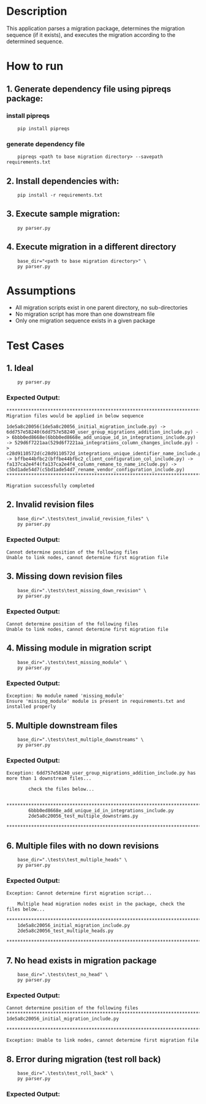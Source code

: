 # Description

This application parses a migration package, determines the migration sequence (if it exists), and executes the migration according to the determined sequence.


# How to run

## 1. Generate dependency file using pipreqs package:

### install pipreqs
        pip install pipreqs

### generate dependency file
        pipreqs <path to base migration directory> --savepath requirements.txt

## 2. Install dependencies with:
        pip install -r requirements.txt

## 3. Execute sample migration:
        py parser.py

## 4. Execute migration in a different directory
        base_dir="<path to base migration directory>" \
        py parser.py


# Assumptions
- All migration scripts exist in one parent directory, no sub-directories
- No migration script has more than one downstream file
- Only one migration sequence exists in a given package

# Test Cases

## 1.  Ideal
        py parser.py
        
### Expected Output:

    **************************************************************************************
    Migration files would be applied in below sequence

    1de5a8c20056(1de5a8c20056_initial_migration_include.py) -> 6dd757e58240(6dd757e58240_user_group_migrations_addition_include.py) -> 6bbb0ed8668e(6bbb0ed8668e_add_unique_id_in_integrations_include.py) -> 529d6f7221aa(529d6f7221aa_integrations_column_changes_include.py) -> c28d9110572d(c28d9110572d_integrations_unique_identifier_name_include.py) -> bffbe44bfbc2(bffbe44bfbc2_client_configuration_col_include.py) -> fa137ca2e4f4(fa137ca2e4f4_column_remane_to_name_include.py) -> c5bd1ade54d7(c5bd1ade54d7_rename_vendor_configuration_include.py)
    **************************************************************************************

    Migration successfully completed

## 2.  Invalid revision files
        base_dir=".\tests\test_invalid_revision_files" \
        py parser.py

### Expected Output:

    Cannot determine position of the following files
    Unable to link nodes, cannot determine first migration file

## 3.  Missing down revision files
        base_dir=".\tests\test_missing_down_revision" \
        py parser.py

### Expected Output:

    Cannot determine position of the following files
    Unable to link nodes, cannot determine first migration file

## 4.  Missing module in migration script
        base_dir=".\tests\test_missing_module" \
        py parser.py

### Expected Output:

    Exception: No module named 'missing_module'
    Ensure 'missing_module' module is present in requirements.txt and installed properly

## 5.  Multiple downstream files
        base_dir=".\tests\test_multiple_downstreams" \
        py parser.py
        
### Expected Output:

    Exception: 6dd757e58240_user_group_migrations_addition_include.py has more than 1 downstream files...

            check the files below...

            **************************************************************************************
            6bbb0ed8668e_add_unique_id_in_integrations_include.py
            2de5a8c20056_test_multiple_downstrams.py
            **************************************************************************************

## 6.  Multiple files with no down revisions
        base_dir=".\tests\test_multiple_heads" \
        py parser.py
        
### Expected Output:

    Exception: Cannot determine first migration script...

        Multiple head migration nodes exist in the package, check the files below...
        **************************************************************************************
        1de5a8c20056_initial_migration_include.py
        2de5a8c20056_test_multiple_heads.py
        **************************************************************************************

## 7.  No head exists in migration package
        base_dir=".\tests\test_no_head" \
        py parser.py
        
### Expected Output:

    Cannot determine position of the following files
    **************************************************************************************
    1de5a8c20056_initial_migration_include.py

    **************************************************************************************

    Exception: Unable to link nodes, cannot determine first migration file

## 8.  Error during migration (test roll back)
        base_dir=".\tests\test_roll_back" \
        py parser.py
        
### Expected Output:
